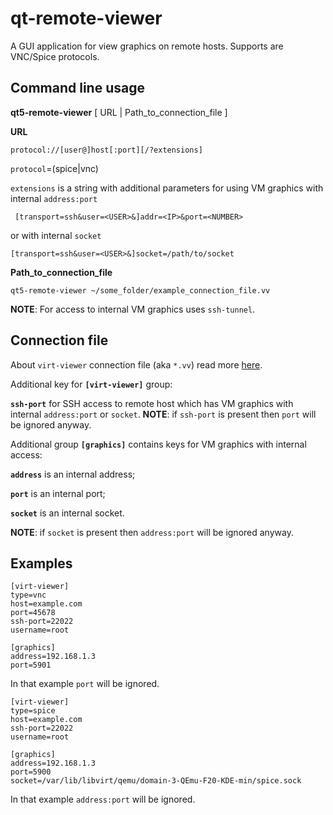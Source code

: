 qt-remote-viewer
=================

A GUI application for view graphics on remote hosts.
Supports are VNC/Spice protocols.

## Command line usage

**qt5-remote-viewer** [ URL | Path_to_connection_file ]

**URL**

    protocol://[user@]host[:port][/?extensions]

`protocol`=(spice|vnc)

`extensions` is a string with additional parameters for using VM graphics with internal `address:port`

     [transport=ssh&user=<USER>&]addr=<IP>&port=<NUMBER>

or with internal `socket`

    [transport=ssh&user=<USER>&]socket=/path/to/socket

**Path_to_connection_file**

    qt5-remote-viewer ~/some_folder/example_connection_file.vv

**NOTE**: For access to internal VM graphics uses `ssh-tunnel`.

## Connection file

About `virt-viewer` connection file (aka `*.vv`) read more [here](https://github.com/SPICE/virt-viewer/blob/master/man/remote-viewer.pod#connection-file).

Additional key for **`[virt-viewer]`** group:

**`ssh-port`**      for SSH access to remote host which has VM graphics with internal `address:port` or `socket`.
**NOTE**: if `ssh-port` is present then `port` will be ignored anyway.

Additional group **`[graphics]`** contains keys for VM graphics with internal access:

**`address`**       is an internal address;

**`port`**             is an internal port;

**`socket`**         is an internal socket.

**NOTE**: if `socket` is present then `address:port` will be ignored anyway.

## Examples

    [virt-viewer]
    type=vnc
    host=example.com
    port=45678
    ssh-port=22022
    username=root

    [graphics]
    address=192.168.1.3
    port=5901

In that example `port` will be ignored.



    [virt-viewer]
    type=spice
    host=example.com
    ssh-port=22022
    username=root

    [graphics]
    address=192.168.1.3
    port=5900
    socket=/var/lib/libvirt/qemu/domain-3-QEmu-F20-KDE-min/spice.sock

In that example `address:port` will be ignored.

